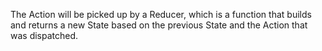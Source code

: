 The Action will be picked up by a Reducer, which is a function that builds and returns a new State based on the previous State and the Action that was dispatched.